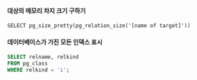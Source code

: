 #### 대상의 메모리 차지 크기 구하기

`SELECT pg_size_pretty(pg_relation_size('[name of target]'))`

#### 데이터베이스가 가진 모든 인덱스 표시

```sql
SELECT relname, relkind
FROM pg_class
WHERE relkind = 'i';
```
